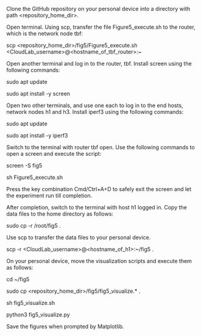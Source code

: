 Clone the GitHub repository on your personal device into a directory with path <repository_home_dir>.

Open terminal. Using scp, transfer the file Figure5_execute.sh to the router, which is the network node tbf:

  scp <repository_home_dir>/fig5/Figure5_execute.sh  <CloudLab_username>@<hostname_of_tbf_router>:~

Open another terminal and log in to the router, tbf. Install screen using the following commands:
  
  sudo apt update
  
  sudo apt install -y screen

Open two other terminals, and use one each to log in to the end hosts, network nodes h1 and h3. Install iperf3 using the following commands:
  
  sudo apt update
  
  sudo apt install -y iperf3
  
Switch to the terminal with router tbf open. Use the following commands to open a screen and execute the script:
  
  screen -S fig5
  
  sh Figure5_execute.sh

Press the key combination Cmd/Ctrl+A+D to safely exit the screen and let the experiment run till completion.
  
After completion, switch to the terminal with host h1 logged in. Copy the data files to the home directory as follows:
  
  sudo cp -r /root/fig5 .

Use scp to transfer the data files to your personal device. 
  
  scp -r <CloudLab_username>@<hostname_of_h1>:~/fig5 . 
  

On your personal device, move the visualization scripts and execute them as follows:
  
  cd ~/fig5
  
  sudo cp <repository_home_dir>/fig5/fig5_visualize.* .
  
  sh fig5_visualize.sh
  
  python3 fig5_visualize.py

Save the figures when prompted by Matplotlib. 
